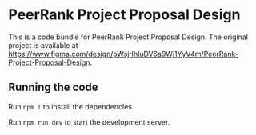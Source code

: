 
  # PeerRank Project Proposal Design

  This is a code bundle for PeerRank Project Proposal Design. The original project is available at https://www.figma.com/design/pWsjrlhIuDV6a9Wj1YyV4m/PeerRank-Project-Proposal-Design.

  ## Running the code

  Run `npm i` to install the dependencies.

  Run `npm run dev` to start the development server.
  